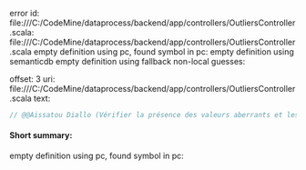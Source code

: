 error id: file:///C:/CodeMine/dataprocess/backend/app/controllers/OutliersController.scala:
file:///C:/CodeMine/dataprocess/backend/app/controllers/OutliersController.scala
empty definition using pc, found symbol in pc: 
empty definition using semanticdb
empty definition using fallback
non-local guesses:

offset: 3
uri: file:///C:/CodeMine/dataprocess/backend/app/controllers/OutliersController.scala
text:
```scala
// @@Aissatou Diallo (Vérifier la présence des valeurs aberrants et les traités )
```


#### Short summary: 

empty definition using pc, found symbol in pc: 